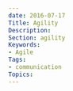 ```yaml
---
date: 2016-07-17
Title: Agility
Description: 
Section: agility
Keywords:
- Agile
Tags:
- communication
Topics:
---
```

